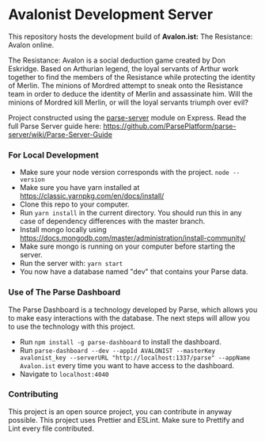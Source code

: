 # Avalonist Development Server

This repository hosts the development build of **Avalon.ist:** The Resistance: Avalon online. 

The Resistance: Avalon is a social deduction game created by Don Eskridge.
Based on Arthurian legend, the loyal servants of Arthur work together to find the members of the Resistance while protecting the identity of Merlin. The minions of Mordred attempt to sneak onto the Resistance team in order to deduce the identity of Merlin and assassinate him. Will the minions of Mordred kill Merlin, or will the loyal servants triumph over evil?

Project constructed using the [parse-server](https://github.com/ParsePlatform/parse-server) module on Express.
Read the full Parse Server guide here: https://github.com/ParsePlatform/parse-server/wiki/Parse-Server-Guide

### For Local Development

* Make sure your node version corresponds with the project. `node --version`
* Make sure you have yarn installed at https://classic.yarnpkg.com/en/docs/install/
* Clone this repo to your computer.
* Run `yarn install` in the current directory. You should run this in any case of dependency differences with the master branch.
* Install mongo locally using https://docs.mongodb.com/master/administration/install-community/
* Make sure mongo is running on your computer before starting the server.
* Run the server with: `yarn start`
* You now have a database named "dev" that contains your Parse data.

### Use of The Parse Dashboard

The Parse Dashboard is a technology developed by Parse, which allows you to make easy interactions with the database. The next steps will allow you to use the technology with this project.

* Run `npm install -g parse-dashboard` to install the dashboard.
* Run `parse-dashboard --dev --appId AVALONIST --masterKey avalonist_key --serverURL "http://localhost:1337/parse" --appName Avalon.ist` every time you want to have access to the dashboard.
* Navigate to `localhost:4040`

### Contributing

This project is an open source project, you can contribute in anyway possible. This project uses Prettier and ESLint. Make sure to Prettify and Lint every file contributed.

